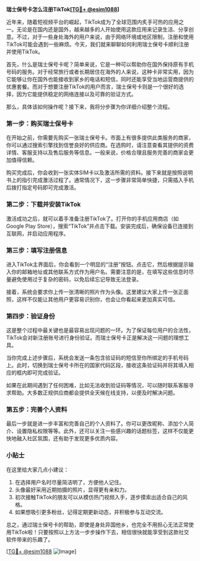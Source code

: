 **瑞士保号卡怎么注册TikTok[[TG💪+ @esim1088](https://t.me/s/esim1088)]**

近年来，随着短视频平台的崛起，TikTok成为了全球范围内炙手可热的应用之一。无论是在国内还是国外，越来越多的人开始使用这款应用来记录生活、分享创意。不过，对于一些身处海外的用户来说，由于网络环境或地区限制，注册和使用TikTok可能会遇到一些麻烦。今天，我们就来聊聊如何利用瑞士保号卡顺利注册并使用TikTok。

首先，什么是瑞士保号卡呢？简单来说，它是一种可以帮助你在国外保持原有手机号码的服务。对于经常旅行或者长期居住在海外的人来说，这种卡非常实用，因为它能够让你在国外也能接收到家乡的电话和短信，同时还能享受当地运营商提供的优惠套餐。而对于想要注册TikTok的用户而言，瑞士保号卡则是一个很好的选择，因为它能提供稳定的网络连接以及可靠的验证方式。

那么，具体该如何操作呢？接下来，我将分步骤为你详细介绍整个流程。

### 第一步：购买瑞士保号卡

在开始之前，你需要先购买一张瑞士保号卡。市面上有很多提供此类服务的商家，你可以通过搜索引擎找到信誉良好的供应商。在选购时，请注意查看其提供的资费详情、客服支持以及售后服务等信息。一般来说，价格合理且服务完善的商家会更加值得信赖。

购买完成后，你会收到一张实体SIM卡以及激活所需的资料。接下来就是按照说明书上的指引完成激活过程了。通常情况下，这一步骤非常简单快捷，只需插入手机后拨打指定号码即可完成激活。

### 第二步：下载并安装TikTok

激活成功之后，就可以着手准备注册TikTok了。打开你的手机应用商店（如Google Play Store），搜索“TikTok”并点击下载。安装完成后，确保设备已连接到互联网，并启动应用程序。

### 第三步：填写注册信息

进入TikTok主界面后，你会看到一个明显的“注册”按钮。点击它，然后根据提示输入你的邮箱地址或其他联系方式作为用户名。需要注意的是，在填写这些信息时尽量避免使用过于复杂的密码，以免后续忘记导致无法登录。

接着，系统会要求你上传一张清晰的照片作为头像。这里建议大家上传一张正面照，这样不仅能让其他用户更容易识别你，也会让你看起来更加真实可信。

### 第四步：验证身份

这是整个过程中最关键也是最容易出现问题的一环。为了保证每位用户的合法性，TikTok会对新注册账号进行身份验证。而瑞士保号卡正是解决这一问题的理想工具。

当你完成上述步骤后，系统会发送一条包含验证码的短信至你所绑定的手机号码上。此时，切换到瑞士保号卡所在的国家代码区段，接收这条验证码并将其填入相应的框内即可完成验证。

如果在此期间遇到了任何困难，比如无法收到验证码等情况，可以随时联系客服寻求帮助。大多数正规供应商都会提供全天候在线支持，以便及时解决问题。

### 第五步：完善个人资料

最后一步就是进一步丰富和完善自己的个人资料了。你可以更改昵称、添加个人简介、设置隐私权限等等。此外，还可以关注一些感兴趣的话题标签，这样不仅能更快地融入社区氛围，还有助于发现更多优质内容。

### 小贴士

在这里给大家几点小建议：

1. 在选择用户名时尽量简洁明了，方便他人记住。
2. 头像最好采用近期拍摄的照片，显得更有亲和力。
3. 初次接触TikTok的朋友可以从模仿热门视频入手，逐步摸索出适合自己的风格。
4. 如果想吸引更多粉丝，记得定期更新动态，并积极参与互动交流。

总之，通过瑞士保号卡的帮助，即使是身处异国他乡，也完全不用担心无法正常使用TikTok啦！只要按照以上方法一步步操作下去，相信很快就能享受到这款社交软件带来的乐趣了。

[[TG💪+ @esim1088](https://t.me/s/esim1088) ![Image](https://i.postimg.cc/4NQfJmqS/Snipaste-2025-05-13-00-14-12.png)]